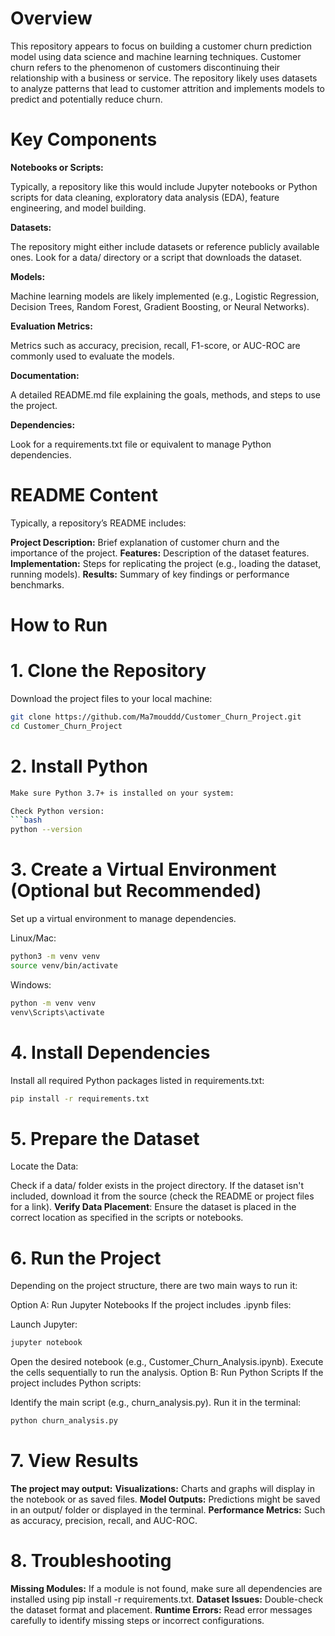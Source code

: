 # **Overview**

This repository appears to focus on building a customer churn prediction model using data science and machine learning techniques. Customer churn refers to the phenomenon of customers discontinuing their relationship with a business or service. The repository likely uses datasets to analyze patterns that lead to customer attrition and implements models to predict and potentially reduce churn.

# **Key Components**
**Notebooks or Scripts:**

Typically, a repository like this would include Jupyter notebooks or Python scripts for data cleaning, exploratory data analysis (EDA), feature engineering, and model building.

**Datasets:**

The repository might either include datasets or reference publicly available ones. Look for a data/ directory or a script that downloads the dataset.

**Models:**

Machine learning models are likely implemented (e.g., Logistic Regression, Decision Trees, Random Forest, Gradient Boosting, or Neural Networks).

**Evaluation Metrics:**

Metrics such as accuracy, precision, recall, F1-score, or AUC-ROC are commonly used to evaluate the models.

**Documentation:**

A detailed README.md file explaining the goals, methods, and steps to use the project.

**Dependencies:**

Look for a requirements.txt file or equivalent to manage Python dependencies.
# **README Content**
Typically, a repository’s README includes:

**Project Description:** Brief explanation of customer churn and the importance of the project.
**Features:** Description of the dataset features.
**Implementation:** Steps for replicating the project (e.g., loading the dataset, running models).
**Results:** Summary of key findings or performance benchmarks.
# **How to Run**
# **1. Clone the Repository**
Download the project files to your local machine:
```bash
git clone https://github.com/Ma7mouddd/Customer_Churn_Project.git
cd Customer_Churn_Project 
```
# **2. Install Python**
```bash
Make sure Python 3.7+ is installed on your system:

Check Python version:
```bash
python --version
```
# **3. Create a Virtual Environment (Optional but Recommended)**
Set up a virtual environment to manage dependencies.

Linux/Mac:
```bash
python3 -m venv venv
source venv/bin/activate
```
Windows:
```bash
python -m venv venv
venv\Scripts\activate
```
# **4. Install Dependencies**
Install all required Python packages listed in requirements.txt:

```bash
pip install -r requirements.txt
```
# **5. Prepare the Dataset**
Locate the Data:

Check if a data/ folder exists in the project directory.
If the dataset isn't included, download it from the source (check the README or project files for a link).
**Verify Data Placement**: Ensure the dataset is placed in the correct location as specified in the scripts or notebooks.

# **6. Run the Project**
Depending on the project structure, there are two main ways to run it:

Option A: Run Jupyter Notebooks
If the project includes .ipynb files:

Launch Jupyter:
```bash
jupyter notebook
```
Open the desired notebook (e.g., Customer_Churn_Analysis.ipynb).
Execute the cells sequentially to run the analysis.
Option B: Run Python Scripts
If the project includes Python scripts:

Identify the main script (e.g., churn_analysis.py).
Run it in the terminal:
```bash
python churn_analysis.py
```
# **7. View Results**
**The project may output:**
**Visualizations:** Charts and graphs will display in the notebook or as saved files.
**Model Outputs:** Predictions might be saved in an output/ folder or displayed in the terminal.
**Performance Metrics:** Such as accuracy, precision, recall, and AUC-ROC.
# **8. Troubleshooting**
**Missing Modules:** If a module is not found, make sure all dependencies are installed using pip install -r requirements.txt.
**Dataset Issues:** Double-check the dataset format and placement.
**Runtime Errors:** Read error messages carefully to identify missing steps or incorrect configurations.
